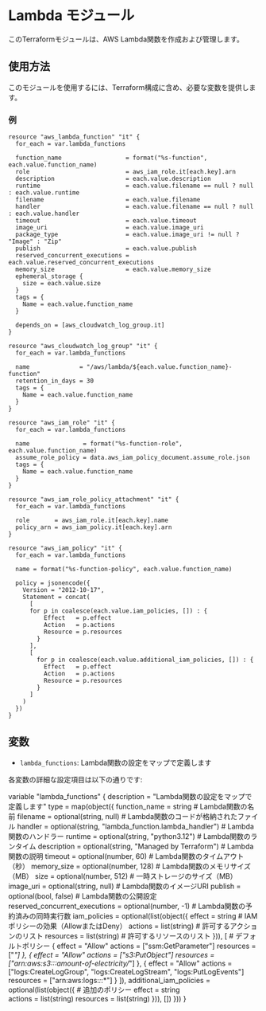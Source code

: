 
# Lambda モジュール

このTerraformモジュールは、AWS Lambda関数を作成および管理します。

## 使用方法

このモジュールを使用するには、Terraform構成に含め、必要な変数を提供します。

### 例

```hcl
resource "aws_lambda_function" "it" {
  for_each = var.lambda_functions

  function_name                  = format("%s-function", each.value.function_name)
  role                           = aws_iam_role.it[each.key].arn
  description                    = each.value.description
  runtime                        = each.value.filename == null ? null : each.value.runtime
  filename                       = each.value.filename
  handler                        = each.value.filename == null ? null : each.value.handler
  timeout                        = each.value.timeout
  image_uri                      = each.value.image_uri
  package_type                   = each.value.image_uri != null ? "Image" : "Zip"
  publish                        = each.value.publish
  reserved_concurrent_executions = each.value.reserved_concurrent_executions
  memory_size                    = each.value.memory_size
  ephemeral_storage {
    size = each.value.size
  }
  tags = {
    Name = each.value.function_name
  }

  depends_on = [aws_cloudwatch_log_group.it]
}

resource "aws_cloudwatch_log_group" "it" {
  for_each = var.lambda_functions

  name              = "/aws/lambda/${each.value.function_name}-function"
  retention_in_days = 30
  tags = {
    Name = each.value.function_name
  }
}

resource "aws_iam_role" "it" {
  for_each = var.lambda_functions

  name               = format("%s-function-role", each.value.function_name)
  assume_role_policy = data.aws_iam_policy_document.assume_role.json
  tags = {
    Name = each.value.function_name
  }
}

resource "aws_iam_role_policy_attachment" "it" {
  for_each = var.lambda_functions

  role       = aws_iam_role.it[each.key].name
  policy_arn = aws_iam_policy.it[each.key].arn
}

resource "aws_iam_policy" "it" {
  for_each = var.lambda_functions

  name = format("%s-function-policy", each.value.function_name)

  policy = jsonencode({
    Version = "2012-10-17",
    Statement = concat(
      [
      for p in coalesce(each.value.iam_policies, []) : {
          Effect   = p.effect
          Action   = p.actions
          Resource = p.resources
        }
      ],      
      [
        for p in coalesce(each.value.additional_iam_policies, []) : {
          Effect   = p.effect
          Action   = p.actions
          Resource = p.resources
        }
      ]
    )  
  })
}
```

## 変数

- `lambda_functions`: Lambda関数の設定をマップで定義します

各変数の詳細な設定項目は以下の通りです:

variable "lambda_functions" {
  description = "Lambda関数の設定をマップで定義します"
  type = map(object({
    function_name                  = string                                             # Lambda関数の名前
    filename                       = optional(string, null)                             # Lambda関数のコードが格納されたファイル
    handler                        = optional(string, "lambda_function.lambda_handler") # Lambda関数のハンドラー
    runtime                        = optional(string, "python3.12")                     # Lambda関数のランタイム
    description                    = optional(string, "Managed by Terraform")           # Lambda関数の説明
    timeout                        = optional(number, 60)                               # Lambda関数のタイムアウト（秒）
    memory_size                    = optional(number, 128)                              # Lambda関数のメモリサイズ（MB）
    size                           = optional(number, 512)                              # 一時ストレージのサイズ（MB）
    image_uri                      = optional(string, null)                             # Lambda関数のイメージURI
    publish                        = optional(bool, false)                              # Lambda関数の公開設定
    reserved_concurrent_executions = optional(number, -1)                               # Lambda関数の予約済みの同時実行数
    iam_policies = optional(list(object({
      effect    = string       # IAMポリシーの効果（AllowまたはDeny）
      actions   = list(string) # 許可するアクションのリスト
      resources = list(string) # 許可するリソースのリスト
      })), [                   # デフォルトポリシー
      {
        effect    = "Allow"
        actions   = ["ssm:GetParameter"]
        resources = ["*"]
      },
      {
        effect    = "Allow"
        actions   = ["s3:PutObject"]
        resources = ["arn:aws:s3:::amount-of-electricity/*"]
      },
      {
        effect    = "Allow"
        actions   = ["logs:CreateLogGroup", "logs:CreateLogStream", "logs:PutLogEvents"]
        resources = ["arn:aws:logs:*:*:*"]
      }
      ]),
    additional_iam_policies = optional(list(object({ # 追加のポリシー
      effect    = string       
      actions   = list(string)
      resources = list(string)
    })), [])
  }))
}

